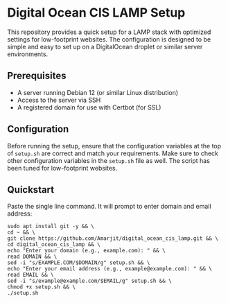 # Digital Ocean CIS LAMP Setup

This repository provides a quick setup for a LAMP stack with optimized settings for low-footprint websites. The configuration is designed to be simple and easy to set up on a DigitalOcean droplet or similar server environments.

## Prerequisites

- A server running Debian 12 (or similar Linux distribution)
- Access to the server via SSH
- A registered domain for use with Certbot (for SSL)

## Configuration

Before running the setup, ensure that the configuration variables at the top of `setup.sh` are correct and match your requirements.
Make sure to check other configuration variables in the `setup.sh` file as well. The script has been tuned for low-footprint websites.

## Quickstart

Paste the single line command. It will prompt to enter domain and email address:
    
    sudo apt install git -y && \
    cd ~ && \
    git clone https://github.com/Amarjit/digital_ocean_cis_lamp.git && \
    cd digital_ocean_cis_lamp && \
    echo "Enter your domain (e.g., example.com): " && \
    read DOMAIN && \
    sed -i "s/EXAMPLE.COM/$DOMAIN/g" setup.sh && \
    echo "Enter your email address (e.g., example@example.com): " && \
    read EMAIL && \
    sed -i "s/example@example.com/$EMAIL/g" setup.sh && \
    chmod +x setup.sh && \
    ./setup.sh

